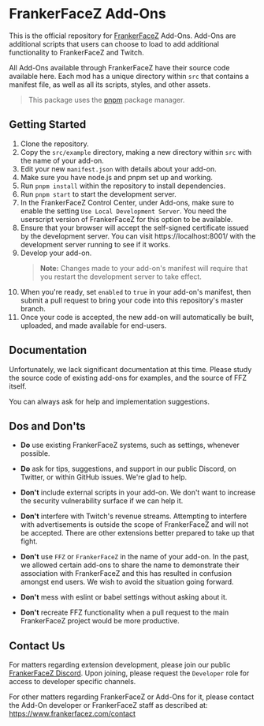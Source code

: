 # FrankerFaceZ Add-Ons

This is the official repository for [FrankerFaceZ](https://www.frankerfacez.com/)
Add-Ons. Add-Ons are additional scripts that users can choose to load to add
additional functionality to FrankerFaceZ and Twitch.

All Add-Ons available through FrankerFaceZ have their source code
available here. Each mod has a unique directory within `src` that
contains a manifest file, as well as all its scripts, styles, and
other assets.

> This package uses the [pnpm](https://pnpm.io/) package manager.

## Getting Started

1.  Clone the repository.
2.  Copy the `src/example` directory, making a new directory within `src` with
    the name of your add-on.
3.  Edit your new `manifest.json` with details about your add-on.
4.  Make sure you have node.js and pnpm set up and working.
5.  Run `pnpm install` within the repository to install dependencies.
6.  Run `pnpm start` to start the development server.
7.  In the FrankerFaceZ Control Center, under Add-ons, make sure to enable the
    setting `Use Local Development Server`. You need the userscript version of FrankerFaceZ for this option to be available.
8.  Ensure that your browser will accept the self-signed certificate issued by
    the development server. You can visit https://localhost:8001/ with the
    development server running to see if it works.
9.  Develop your add-on.
    > **Note:** Changes made to your add-on's manifest will require that you
    > restart the development server to take effect.
10.  When you're ready, set `enabled` to `true` in your add-on's manifest, then
    submit a pull request to bring your code into this repository's master branch.
11. Once your code is accepted, the new add-on will automatically be built,
    uploaded, and made available for end-users.

## Documentation

Unfortunately, we lack significant documentation at this time. Please study the
source code of existing add-ons for examples, and the source of FFZ itself.

You can always ask for help and implementation suggestions.

## Dos and Don'ts

* **Do** use existing FrankerFaceZ systems, such as settings, whenever possible.
* **Do** ask for tips, suggestions, and support in our public Discord, on Twitter,
  or within GitHub issues. We're glad to help.

* **Don't** include external scripts in your add-on. We don't want to increase
  the security vulnerability surface if we can help it.
* **Don't** interfere with Twitch's revenue streams. Attempting to interfere
  with advertisements is outside the scope of FrankerFaceZ and will not be accepted.
  There are other extensions better prepared to take up that fight.
* **Don't** use `FFZ` or `FrankerFaceZ` in the name of your add-on. In the past,
  we allowed certain add-ons to share the name to demonstrate their association
  with FrankerFaceZ and this has resulted in confusion amongst end users. We wish
  to avoid the situation going forward.
* **Don't** mess with eslint or babel settings without asking about it.
* **Don't** recreate FFZ functionality when a pull request to the main FrankerFaceZ
  project would be more productive.


## Contact Us

For matters regarding extension development, please join our public
[FrankerFaceZ Discord](http://discord.gg/UrAkGhT). Upon joining, please
request the `Developer` role for access to developer specific channels.

For other matters regarding FrankerFaceZ or Add-Ons for it, please contact
the Add-On developer or FrankerFaceZ staff as described at:
https://www.frankerfacez.com/contact
